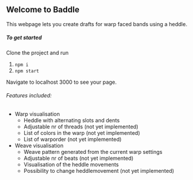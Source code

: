 ## Welcome to Baddle
This webpage lets you create drafts for warp faced bands using a heddle.

##### To get started
Clone the project and run 

1. `npm i`
2. `npm start`

Navigate to localhost 3000 to see your page.

###### Features included:
- Warp visualisation
    - Heddle with alternating slots and dents
    - Adjustable nr of threads (not yet implemented)
    - List of colors in the warp (not yet implemented)
    - List of warporder (not yet implemented)
- Weave visualisation
    - Weave pattern generated from the current warp settings
    - Adjustable nr of beats (not yet implemented)
    - Visualisation of the heddle movements
    - Possibility to change heddlemovement (not yet implemented)